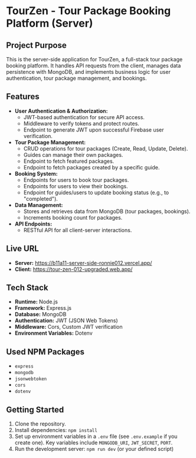 # TourZen - Tour Package Booking Platform (Server)

## Project Purpose

This is the server-side application for TourZen, a full-stack tour package booking platform. It handles API requests from the client, manages data persistence with MongoDB, and implements business logic for user authentication, tour package management, and bookings.

## Features

*   **User Authentication & Authorization:**
    *   JWT-based authentication for secure API access.
    *   Middleware to verify tokens and protect routes.
    *   Endpoint to generate JWT upon successful Firebase user verification.
*   **Tour Package Management:**
    *   CRUD operations for tour packages (Create, Read, Update, Delete).
    *   Guides can manage their own packages.
    *   Endpoint to fetch featured packages.
    *   Endpoint to fetch packages created by a specific guide.
*   **Booking System:**
    *   Endpoints for users to book tour packages.
    *   Endpoints for users to view their bookings.
    *   Endpoint for guides/users to update booking status (e.g., to "completed").
*   **Data Management:**
    *   Stores and retrieves data from MongoDB (tour packages, bookings).
    *   Increments booking count for packages.
*   **API Endpoints:**
    *   RESTful API for all client-server interactions.

## Live URL

*   **Server:** https://b11a11-server-side-ronnie012.vercel.app/
*   **Client:** https://tour-zen-012-upgraded.web.app/

## Tech Stack

*   **Runtime:** Node.js
*   **Framework:** Express.js
*   **Database:** MongoDB
*   **Authentication:** JWT (JSON Web Tokens)
*   **Middleware:** Cors, Custom JWT verification
*   **Environment Variables:** Dotenv

## Used NPM Packages

*   `express`
*   `mongodb`
*   `jsonwebtoken`
*   `cors`
*   `dotenv`

## Getting Started

1.  Clone the repository.
2.  Install dependencies: `npm install`
3.  Set up environment variables in a `.env` file (see `.env.example` if you create one). Key variables include `MONGODB_URI`, `JWT_SECRET`, `PORT`.
4.  Run the development server: `npm run dev` (or your defined script)


